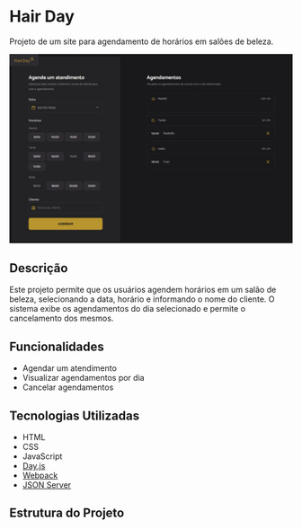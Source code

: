 <!-- @format -->

# Hair Day

Projeto de um site para agendamento de horários em salões de beleza.

![Screenshot](/src/assets/forGitHub.jpg)

## Descrição

Este projeto permite que os usuários agendem horários em um salão de beleza, selecionando a data, horário e informando o nome do cliente. O sistema exibe os agendamentos do dia selecionado e permite o cancelamento dos mesmos.

## Funcionalidades

- Agendar um atendimento
- Visualizar agendamentos por dia
- Cancelar agendamentos

## Tecnologias Utilizadas

- HTML
- CSS
- JavaScript
- [Day.js](https://day.js.org/)
- [Webpack](https://webpack.js.org/)
- [JSON Server](https://github.com/typicode/json-server)

## Estrutura do Projeto
